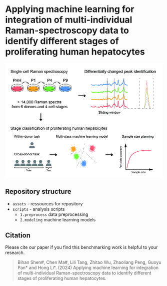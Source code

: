 # Applying machine learning for integration of multi-individual Raman-spectroscopy data to identify different stages of proliferating human hepatocytes
![GA](./assets/GA.jpg)

## Repository structure
* `assets` - ressources for repository
* `scripts` - analysis scripts
    * `1.preprocess` data preprocessing
    * `2.modeling` machine learning models

## Citation
Please cite our paper if you find this benchmarking work is helpful to your research.

> Bihan Shen\#, Chen Ma\#, Lili Tang, Zhitao Wu, Zhaoliang Peng, Guoyu Pan\* and Hong Li\*. (2024) Applying machine learning for integration of multi-individual Raman-spectroscopy data to identify different stages of proliferating human hepatocytes.

